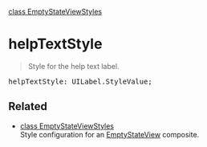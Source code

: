 [class EmptyStateViewStyles](EmptyStateViewStyles.md)

# helpTextStyle

> Style for the help text label.

<pre class="docgen_signature">helpTextStyle: UILabel.StyleValue;</pre>

## Related

- [<!--{ref:class}-->class EmptyStateViewStyles](EmptyStateViewStyles.md) \
    Style configuration for an [EmptyStateView](EmptyStateView.md) composite.

